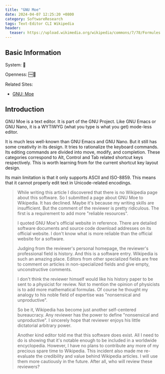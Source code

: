 ```yaml
---
title: "GNU Moe"
date: 2024-04-07 12:25:20 +0800
category: SoftwareResearch
tags: Text-Editor CLI Wikipedia
header:
  teaser: https://upload.wikimedia.org/wikipedia/commons/7/78/Formules.JPG
---
```


## Basic Information

System: 🐧

Openness: 🆓📖

Related Sites:

* [GNU: Moe](https://www.gnu.org/software/moe/moe.html)

## Introduction

GNU Moe is a text editor. It is part of the GNU Project. Like GNU Emacs or GNU Nano, it is a WYTIWYG (what you type is what you get) mode-less editor.

It is much less well-known than GNU Emacs and GNU Nano. But it still has some creativity in its design. It tries to rationalize the keyboard commands. Its editing commands are divided into move, modify, and completion. These categories correspond to Alt, Control and Tab related shortcut keys respectively. This is worth learning from for the current shortcut key layout design.

Its main limitation is that it only supports ASCII and ISO-8859. This means that it cannot properly edit text in Unicode-related encodings.

> While writing this article I discovered that there is no Wikipedia page about this software. So I submitted a page about GNU Moe to Wikipedia. It has declined. Maybe it's because my writing skills are insufficient. But the comment of the reviewer is pretty ridiculous. The first is a requirement to add more "reliable resources".
>
> I quoted GNU Moe's official website in reference. There are detailed software documents and source code download addresses on its official website. I don't know what is more reliable than the official website for a software.
>
> Judging from the reviewer's personal homepage, the reviewer's professional field is history. And this is a software entry. Wikipedia is such an amazing place. Editors from other specialized fields are free to comment on articles in non-specialized fields and give empty, unconstructive comments.
>
> I don't think the reviewer himself would like his history paper to be sent to a physicist for review. Not to mention the opinion of physicists is to add more mathematical formulas. Of course he thought my analogy to his noble field of expertise was "nonsensical and unproductive".
>
> So be it, Wikipedia has become just another self-centered bureaucracy. Any reviewer has the power to define "nonsensical and unproductive". I sincerely hope that reviewer enjoys his little dictatorial arbitrary power.
>
> Another kind editor told me that this software does exist. All I need to do is showing that it's notable enough to be included in a worldwide encyclopedia. However, I have no plans to contribute any more of my precious spare time to Wikipedia. This incident also made me re-evaluate the credibility and value behind Wikipedia articles. I will use them more cautiously in the future. After all, who will review these reviewers?
